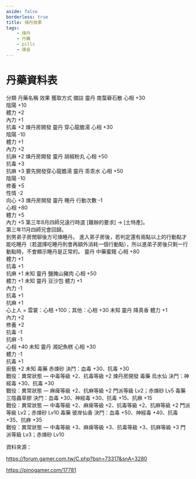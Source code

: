 ```yaml
---
aside: false
borderless: true
title: 煉丹效果
tags:
    - 煉丹
    - 丹藥
    - pills
    - 煉金
---
```

# 丹藥資料表


<BTable :stickyHeader=true :unsearch=true>
  <tr>
    <td>分類</td>
    <td>丹藥名稱</td>
    <td>效果</td>
    <td>獲取方式</td>
    <td>備註</td>
  </tr>
  <tr>
    <td>靈丹</td>
    <td>南蝥礜石散</td>
    <td>心相 +30<br>陰陽 +10<br>體力 +2<br>內力 +1<br>抗毒 +2</td>
    <td>煉丹房開發</td>
    <td></td>
  </tr>
  <tr>
    <td>靈丹</td>
    <td>穿心龍膽湯</td>
    <td>心相 +30<br>陰陽 -10<br>體力 +1<br>內力 +2<br>抗麻 +2</td>
    <td>煉丹房開發</td>
    <td></td>
  </tr>
  <tr>
    <td>靈丹</td>
    <td>胡椒粉丸</td>
    <td>心相 +50<br>抗毒 +3<br>抗麻 +3</td>
    <td>要先開發穿心龍膽湯</td>
    <td></td>
  </tr>
  <tr>
    <td>靈丹</td>
    <td>乖乖水</td>
    <td>心相 +50<br>陰陽 -10<br>修養 +5<br>性情 -2<br>向心 +3</td>
    <td>煉丹房開發</td>
    <td></td>
  </tr>
  <tr>
    <td>靈丹</td>
    <td>睡丹</td>
    <td>行動次數 -1<br>心相 +80<br>體力 +5<br>內力 +5</td>
    <td>
      第三年8月四師兄遠行時選 [難辦的要求] → [土特產]。<br>
      第三年11月四師兄會回歸。<br>
      到男弟子房閒聊後方可煉睡丹。
    </td>
    <td>
      進入弟子房後，若判定還有兩點以上的行動點才能吃睡丹（若選擇吃睡丹則會再額外消耗一個行動點），所以進弟子房後只剩一行動點時，不會顯示睡丹是正常的。
    </td>
  </tr>
  <tr>
    <td>靈丹</td>
    <td>中藥蜜餞</td>
    <td>心相 +80<br>體力 +1<br>抗毒 +1<br>抗麻 +1</td>
    <td>未知</td>
    <td></td>
  </tr>
  <tr>
    <td>靈丹</td>
    <td>鹽腌山豬肉</td>
    <td>心相 +50<br>體力 +1</td>
    <td>未知</td>
    <td></td>
  </tr>
  <tr>
    <td>靈丹</td>
    <td>豆沙包</td>
    <td>體力 +1<br>內力 -1<br>抗毒 +1<br>抗麻 +1<br>心上人 = 雲裳：心相 +100；其他：心相 +30</td>
    <td>未知</td>
    <td></td>
  </tr>
  <tr>
    <td>靈丹</td>
    <td>降真香</td>
    <td>體力 +1<br>內力 +2<br>修養 +2<br>抗毒 -1<br>抗麻 -1<br>心相 +40</td>
    <td>未知</td>
    <td></td>
  </tr>
  <tr>
    <td>靈丹</td>
    <td>湘妃魚糕</td>
    <td>心相 +30<br>體力 -1<br>抗毒 +1<br>廚藝 +2</td>
    <td>未知</td>
    <td></td>
  </tr>
  <tr>
      <td>毒藥</td>
      <td>赤煉砂</td>
      <td>
        決鬥：血毒 +30、抗毒 +30<br>
        戰役：異常狀態 — 中毒等級 +2、抗毒等級 +2
      </td>
      <td>煉丹房開發</td>
      <td></td>
  </tr>
  <tr>
    <td>毒藥</td>
    <td>烏水仙</td>
    <td>
      決鬥：神經毒 +30、抗毒 +30<br>
      戰役：異常狀態 — 麻痺等級 +2、抗麻等級 +2
    </td>
    <td>門派等級 Lv2；赤煉砂 Lv5</td>
    <td></td>
  </tr>
  <tr>
    <td>毒藥</td>
    <td>三陰蟲草膠</td>
    <td>
      決鬥：血毒 +30、神經毒 +30、抗毒 +15、抗麻 +15<br>
      戰役：異常狀態 — 中毒等級 +2、麻痺等級 +2、抗毒等級 +2、抗麻等級 +2
    </td>
    <td>門派等級 Lv2；赤煉砂 Lv10</td>
    <td></td>
  </tr>
  <tr>
    <td>毒藥</td>
    <td>彼岸仙香</td>
    <td>
      決鬥：血毒 +50、神經毒 +40、抗毒 +35、抗麻 +35<br>
      戰役：異常狀態 — 中毒等級 +3、麻痺等級 +3、抗毒等級 +3、抗麻等級 +3
    </td>
    <td>門派等級 Lv3；赤煉砂 Lv10</td>
    <td></td>
  </tr>
</BTable>


資料來源：

https://forum.gamer.com.tw/C.php?bsn=73317&snA=3280

https://pinogamer.com/17781
